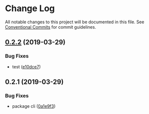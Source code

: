 # Change Log

All notable changes to this project will be documented in this file.
See [Conventional Commits](https://conventionalcommits.org) for commit guidelines.

## [0.2.2](https://github.com/cookpi/example-monorepo-typescript-npm/tree/master/packages/cli/compare/@mamh/cli@0.2.1...@mamh/cli@0.2.2) (2019-03-29)


### Bug Fixes

* test ([e10dce7](https://github.com/cookpi/example-monorepo-typescript-npm/tree/master/packages/cli/commit/e10dce7))





## 0.2.1 (2019-03-29)


### Bug Fixes

* package cli ([0a1e9f3](https://github.com/cookpi/example-monorepo-typescript-npm/tree/master/packages/cli/commit/0a1e9f3))
